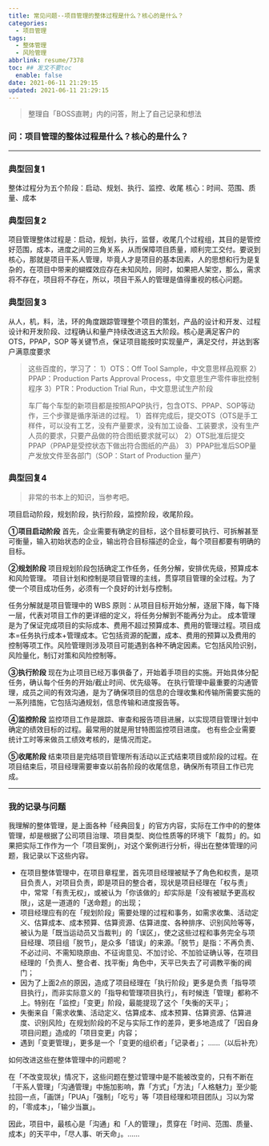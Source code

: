 ```yaml
---
title: 常见问题--项目管理的整体过程是什么？核心的是什么？
categories:
  - 项目管理
tags:
  - 整体管理
  - 风险管理
abbrlink: resume/7378
toc: ## 发文不要toc
  enable: false
date: 2021-06-11 21:29:15
updated: 2021-06-11 21:29:15
---
```


> 整理自「BOSS直聘」内的问答，附上了自己记录和想法

### 问：项目管理的整体过程是什么？核心的是什么？

<!--more-->

---

### 典型回复1

整体过程分为五个阶段：启动、规划、执行、监控、收尾
核心：时间、范围、质量、成本

### 典型回复2

项目管理整体过程是：启动，规划，执行，监督，收尾几个过程组，其目的是管控好范围，成本，进度之间的三角关系，从而保障项目质量，顺利完工交付。要说到核心，那就是项目干系人管理，毕竟人才是项目的基本因素，人的思想和行为是复杂的，在项目中带来的蝴蝶效应存在未知风险，同时，如果把人架空，那么，需求将不存在，项目将不存在，所以，项目干系人的管理是值得重视的核心问题。

### 典型回复3

从人，机，料，法，环的角度跟踪管理整个项目的策划，产品的设计和开发、过程设计和开发阶段、过程确认和量产持续改进这五大阶段。核心是满足客户的 OTS，PPAP，SOP 等关键节点，保证项目能按时实现量产，满足交付，并达到客户满意度要求

> 这些百度的，学习了：
> 1）OTS：Off Tool Sample，中文意思样品观察
> 2）PPAP：Production Parts Approval Process，中文意思生产零件审批控制程序
> 3）PTR：Production Trial Run，中文意思试生产阶段
>
> 车厂每个车型的新项目都是按照APQP执行，包含OTS、PPAP、SOP等动作，三个步骤是循序渐进的过程。
> 1）首样完成后，提交OTS（OTS是手工样件，可以没有工艺，没有产量要求，没有加工设备、工装要求，没有生产人员的要求，只要产品做的符合图纸要求就可以）
> 2）OTS批准后提交PPAP（PPAP是受控状态下做出符合图纸的产品）
> 3）PPAP批准后SOP量产发放文件至各部门（SOP：Start of Production 量产）

### 典型回复4

> 非常的书本上的知识，当参考吧。

项目启动阶段，规划阶段，执行阶段，监控阶段，收尾阶段。

**①项目启动阶段**
首先，企业需要有确定的目标，这个目标要可执行、可拆解甚至可衡量，输入初始状态的企业，输出符合目标描述的企业，每个项目都要有明确的目标。

**②规划阶段**
项目规划阶段包括确定工作任务，任务分解，安排优先级，预算成本和风险管理。
项目计划和控制是项目管理的主线，贯穿项目管理的全过程。为了使一个项目成功任务，必须有一个良好的计划与控制。

任务分解就是项目管理中的 WBS 原则：从项目目标开始分解，逐层下降，每下降一层，代表对项目工作的更详细的定义，将任务分解到不能再分为止。
成本管理是为了保证完成项目的实际成本、费用不超过预算成本、费用的管理过程。项目成本=任务执行成本+管理成本。它包括资源的配置，成本、费用的预算以及费用的控制等项工作。风险管理则涉及项目可能遇到各种不确定因素。它包括风险识别，风险量化，制订对策和风险控制等。

**③执行阶段**
现在为止项目已经万事俱备了，开始着手项目的实施。开始具体分配任务，确认每个任务的开始/截止时间、优先级等。
在执行管理中最重要的沟通管理，成员之间的有效沟通，是为了确保项目的信息的合理收集和传输所需要实施的一系列措施，它包括沟通规划，信息传输和进度报告等。

**④监控阶段**
监控项目工作是跟踪、审查和报告项目进展，以实现项目管理计划中确定的绩效目标的过程。最常用的就是用甘特图监控项目进度。
也有些企业需要统计工时等来做员工绩效考核的，是情况而定。

**⑤收尾阶段**
结束项目是完结项目管理所有活动以正式结束项目或阶段的过程。在项目结束后，项目经理需要审查以前各阶段的收尾信息，确保所有项目工作已完成。

---

### 我的记录与问题

我理解的整体管理，是上面各种「经典回复」的官方内容，实际在工作中的的整体管理，却是根据了公司项目治理、项目类型、岗位性质等的环境下「裁剪」的。如果把实际工作作为一个「项目案例」，对这个案例进行分析，得出在整体管理的问题，我记录以下这些内容。

- 在项目整体管理中，在项目章程里，首先项目经理被赋予了角色和权责，是项目负责人，对项目负责，即是项目的整合者，现状是项目经理在「权与责」中，常常「有责无权」，或被认为「你该做的」却实际是「没有被赋予更高权限」，这是一道道的「送命题」的出现；
- 项目经理应有的在「规划阶段」需要处理的过程和事务，如需求收集、活动定义、估算成本、成本预算、估算资源、估算进度、各种排序、识别风险等等，被认为是「既当运动员又当裁判」的「误区」，使之这些过程和事务完全与项目经理、项目组「脱节」，是众多「错误」的来源。「脱节」是指：不再负责、不必过问、不需知晓原由、不征询意见、不加讨论、不加验证确认等，在项目经理的「负责人、整合者、找平衡」角色中，天平已失去了可调教平衡的阀门；
- 因为了上面2点的原因，造成了项目经理在「执行阶段」更多是负责「指导项目执行」，而非实际意义的「指导和管理项目执行」，有时候连「管理」都称不上。特别在「监控」「变更」阶段，最能提现了这个「失衡的天平」；
- 失衡来自「需求收集、活动定义、估算成本、成本预算、估算资源、估算进度、识别风险」在规划阶段的不足与实际工作的差异，更多地造成了「因自身项目问题」造成的「项目变更」内容；
- 遇到「变更管理」，更多是一个「变更的组织者」「记录者」；
……（以后补充）

如何改进这些在整体管理中的问题呢？

在「不改变现状」情况下，这些问题在整过管理中是不能被改变的，只有不断在「干系人管理」「沟通管理」中施加影响，靠「方式」「方法」「人格魅力」至少能拉回一点，「画饼」「PUA」「强制」「吃亏」等「项目经理和项目团队」习以为常的，「零成本」，「输少当赢」。

因此，项目中，最核心是「沟通」和「人的管理」，贯穿在「时间、范围、质量、成本」的天平中，「尽人事、听天命」。……
